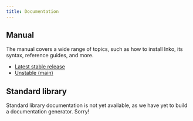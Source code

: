 ```yaml
---
title: Documentation
---
```


## Manual

The manual covers a wide range of topics, such as how to install Inko, its
syntax, reference guides, and more.

- [Latest stable release](https://docs.inko-lang.org/manual/latest)
- [Unstable (main)](https://docs.inko-lang.org/manual/main)

## Standard library

Standard library documentation is not yet available, as we have yet to build a
documentation generator. Sorry!
